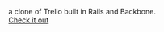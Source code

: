 a clone of Trello built in Rails and Backbone. <br>
<a href="http://trellnino.herokuapp.com">Check it out</a>
